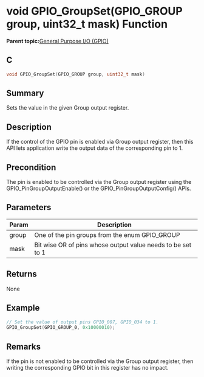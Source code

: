 # void GPIO\_GroupSet\(GPIO\_GROUP group, uint32\_t mask\) Function

**Parent topic:**[General Purpose I/O \(GPIO\)](GUID-ED544C7D-3D20-4AEC-99CF-5926C66E9EC7.md)

## C

```c
void GPIO_GroupSet(GPIO_GROUP group, uint32_t mask)
```

## Summary

Sets the value in the given Group output register.

## Description

If the control of the GPIO pin is enabled via Group output register, then this API lets application write the output data of the corresponding pin to 1.

## Precondition

The pin is enabled to be controlled via the Group output register using the GPIO\_PinGroupOutputEnable\(\) or the GPIO\_PinGroupOutputConfig\(\) APIs.

## Parameters

|Param|Description|
|-----|-----------|
|group|One of the pin groups from the enum GPIO\_GROUP|
|mask|Bit wise OR of pins whose output value needs to be set to 1|

## Returns

None

## Example

```c
// Set the value of output pins GPIO_007, GPIO_034 to 1.
GPIO_GroupSet(GPIO_GROUP_0, 0x10000010);
```

## Remarks

If the pin is not enabled to be controlled via the Group output register, then writing the corresponding GPIO bit in this register has no impact.

